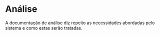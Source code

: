 # Análise

A documentação de análise diz repeito as necessidades abordadas pelo sistema
e como estas serão tratadas.